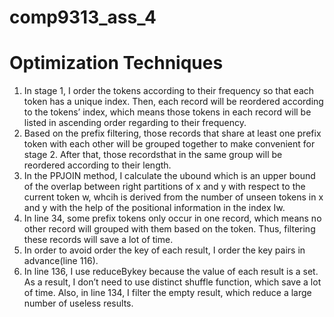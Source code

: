 # comp9313_ass_4

# Optimization Techniques
1. In stage 1, I order the tokens according to their frequency so that each token has a unique index. Then, each record will be reordered according to the tokens’ index, which means those tokens in each record will be listed in ascending order regarding to their frequency.
2. Based on the prefix filtering, those records that share at least one prefix token with each other will be grouped together to make convenient for stage 2. After that, those recordsthat in the same group will be reordered according to their length.
3. In the PPJOIN method, I calculate the ubound which is an upper bound of the overlap between right partitions of x and y with respect to the current token w, whcih is derived from the number of unseen tokens in x and y with the help of the positional information in the index Iw.
4. In line 34, some prefix tokens only occur in one record, which means no other record will grouped with them based on the token. Thus, filtering these records will save a lot of time.
5. In order to avoid order the key of each result, I order the key pairs in advance(line 116).
6. In line 136, I use reduceBykey because the value of each result is a set. As a result, I don’t need to use distinct shuffle function, which save a lot of time. Also, in line 134, I filter the empty result, which reduce a large number of useless results.
